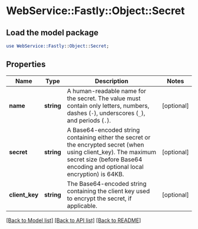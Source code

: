 # WebService::Fastly::Object::Secret

## Load the model package
```perl
use WebService::Fastly::Object::Secret;
```

## Properties
Name | Type | Description | Notes
------------ | ------------- | ------------- | -------------
**name** | **string** | A human-readable name for the secret. The value must contain only letters, numbers, dashes (`-`), underscores (`_`), and periods (`.`). | [optional] 
**secret** | **string** | A Base64-encoded string containing either the secret or the encrypted secret (when using client_key). The maximum secret size (before Base64 encoding and optional local encryption) is 64KB. | [optional] 
**client_key** | **string** | The Base64-encoded string containing the client key used to encrypt the secret, if applicable. | [optional] 

[[Back to Model list]](../README.md#documentation-for-models) [[Back to API list]](../README.md#documentation-for-api-endpoints) [[Back to README]](../README.md)


